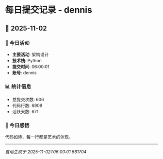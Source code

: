 # 每日提交记录 - dennis

## 📅 2025-11-02

### 🎯 今日活动
- **主要活动**: 架构设计
- **技术栈**: Python
- **提交时间**: 06:00:01
- **账号**: dennis

### 📊 统计信息
- 总提交次数: 606
- 代码行数: 6909
- 活跃天数: 671

### 💭 今日感悟
代码如诗，每一行都是艺术的体现。

---
*自动生成于 2025-11-02T06:00:01.661704*
